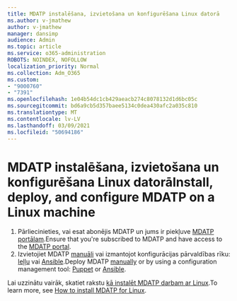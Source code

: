 ```yaml
---
title: MDATP instalēšana, izvietošana un konfigurēšana Linux datorā
ms.author: v-jmathew
author: v-jmathew
manager: dansimp
audience: Admin
ms.topic: article
ms.service: o365-administration
ROBOTS: NOINDEX, NOFOLLOW
localization_priority: Normal
ms.collection: Adm_O365
ms.custom:
- "9000760"
- "7391"
ms.openlocfilehash: 1e04b54dc1cb429aeacb274c8078132d1d6bc05c
ms.sourcegitcommit: bd6a9cb5d357baee5134c0dea430afc2a035c810
ms.translationtype: MT
ms.contentlocale: lv-LV
ms.lasthandoff: 03/09/2021
ms.locfileid: "50694186"
---
```

# <a name="install-deploy-and-configure-mdatp-on-a-linux-machine"></a><span data-ttu-id="95dd9-102">MDATP instalēšana, izvietošana un konfigurēšana Linux datorā</span><span class="sxs-lookup"><span data-stu-id="95dd9-102">Install, deploy, and configure MDATP on a Linux machine</span></span>

1. <span data-ttu-id="95dd9-103">Pārliecinieties, vai esat abonējis MDATP un jums ir piekļuve [MDATP portālam](https://go.microsoft.com/fwlink/?linkid=2144512).</span><span class="sxs-lookup"><span data-stu-id="95dd9-103">Ensure that you're subscribed to MDATP and have access to the [MDATP portal](https://go.microsoft.com/fwlink/?linkid=2144512).</span></span>
2. <span data-ttu-id="95dd9-104">Izvietojiet MDATP [manuāli](https://go.microsoft.com/fwlink/?linkid=2144809) vai izmantojot konfigurācijas pārvaldības rīku: [leļļu](https://go.microsoft.com/fwlink/?linkid=2144715) vai [Ansible](https://go.microsoft.com/fwlink/?linkid=2144716).</span><span class="sxs-lookup"><span data-stu-id="95dd9-104">Deploy MDATP [manually](https://go.microsoft.com/fwlink/?linkid=2144809) or by using a configuration management tool: [Puppet](https://go.microsoft.com/fwlink/?linkid=2144715) or [Ansible](https://go.microsoft.com/fwlink/?linkid=2144716).</span></span>

<span data-ttu-id="95dd9-105">Lai uzzinātu vairāk, skatiet rakstu [kā instalēt MDATP darbam ar Linux](https://go.microsoft.com/fwlink/?linkid=2144717).</span><span class="sxs-lookup"><span data-stu-id="95dd9-105">To learn more, see [How to install MDATP for Linux](https://go.microsoft.com/fwlink/?linkid=2144717).</span></span>
